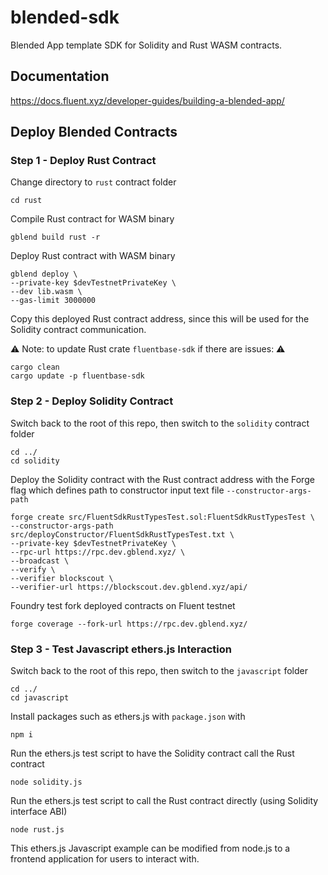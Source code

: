 # blended-sdk

Blended App template SDK for Solidity and Rust WASM contracts.

## Documentation

https://docs.fluent.xyz/developer-guides/building-a-blended-app/

## Deploy Blended Contracts

### Step 1 - Deploy Rust Contract

Change directory to `rust` contract folder

```shell
cd rust
```

Compile Rust contract for WASM binary 

```shell
gblend build rust -r
```

Deploy Rust contract with WASM binary

```shell
gblend deploy \
--private-key $devTestnetPrivateKey \
--dev lib.wasm \
--gas-limit 3000000
```

Copy this deployed Rust contract address, 
since this will be used for the Solidity contract communication.

⚠️ Note: to update Rust crate `fluentbase-sdk` if there are issues: ⚠️

```shell
cargo clean
cargo update -p fluentbase-sdk
```

### Step 2 - Deploy Solidity Contract

Switch back to the root of this repo, then switch to the `solidity` contract folder

```shell
cd ../
cd solidity
```

Deploy the Solidity contract with the Rust contract address 
with the Forge flag which defines path to constructor input text file `--constructor-args-path`

```shell
forge create src/FluentSdkRustTypesTest.sol:FluentSdkRustTypesTest \
--constructor-args-path src/deployConstructor/FluentSdkRustTypesTest.txt \
--private-key $devTestnetPrivateKey \
--rpc-url https://rpc.dev.gblend.xyz/ \
--broadcast \
--verify \
--verifier blockscout \
--verifier-url https://blockscout.dev.gblend.xyz/api/
```

Foundry test fork deployed contracts on Fluent testnet 

```shell
forge coverage --fork-url https://rpc.dev.gblend.xyz/
```

### Step 3 - Test Javascript ethers.js Interaction

Switch back to the root of this repo, then switch to the `javascript` folder

```shell
cd ../
cd javascript
```

Install packages such as ethers.js with `package.json` with

```shell
npm i
```

Run the ethers.js test script to have the Solidity contract call the Rust contract

```shell
node solidity.js
```

Run the ethers.js test script to call the Rust contract directly (using Solidity interface ABI)

```shell
node rust.js
```

This ethers.js Javascript example can be 
modified from node.js to a frontend application for users to interact with.
